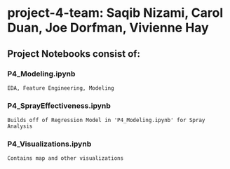 # project-4-team: Saqib Nizami, Carol Duan, Joe Dorfman, Vivienne Hay
## Project Notebooks consist of:
### P4_Modeling.ipynb
    EDA, Feature Engineering, Modeling
### P4_SprayEffectiveness.ipynb
    Builds off of Regression Model in 'P4_Modeling.ipynb' for Spray Analysis
### P4_Visualizations.ipynb
    Contains map and other visualizations
    


